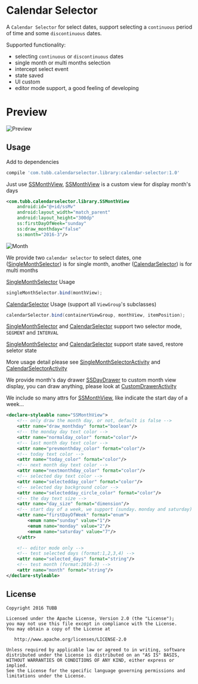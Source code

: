 Calendar Selector
=================

A `Calendar Selector` for select dates, support selecting a `continuous` period of time and some `discontinuous` dates.

Supported functionality:
 
 * selecting `continuous` or `discontinuous` dates
 * single month or multi months selection
 * intercept select event
 * state saved
 * UI custom
 * editor mode support, a good feeling of developing
 
Preview
=======

![Preview](https://github.com/TUBB/CalendarSelector/blob/master/art/preview.gif)

Usage
-----

Add to dependencies

```groovy
compile 'com.tubb.calendarselector.library:calendar-selector:1.0'
```

Just use [SSMonthView][1], [SSMonthView][1] is a custom view for display month's days

```xml
<com.tubb.calendarselector.library.SSMonthView
    android:id="@+id/ssMv"
    android:layout_width="match_parent"
    android:layout_height="300dp"
    ss:firstDayOfWeek="sunday"
    ss:draw_monthday="false"
    ss:month="2016-3"/>
```

![Month](https://github.com/TUBB/CalendarSelector/blob/master/art/1.png)

We provide two `calendar selector` to select dates, one ([SingleMonthSelector][2]) is for single month, 
another ([CalendarSelector][3]) is for multi months

[SingleMonthSelector][2] Usage

```java
singleMonthSelector.bind(monthView);
```

[CalendarSelector][3] Usage (support all `ViewGroup`'s subclasses)

```java
calendarSelector.bind(containerViewGroup, monthView, itemPosition);
```

[SingleMonthSelector][2] and [CalendarSelector][3] support two selector mode, `SEGMENT` and `INTERVAL`

[SingleMonthSelector][2] and [CalendarSelector][3] support state saved, restore seletor state

More usage detail please see [SingleMonthSelectorActivity][4] and [CalendarSelectorActivity][5]

We provide month's day drawer [SSDayDrawer][6] to custom month view display, you can draw anything, please look at [CustomDrawerActivity][7]

We include so many attrs for [SSMonthView][1], like indicate the start day of a week...

```xml
<declare-styleable name="SSMonthView">
    <!-- only draw the month day, or not, default is false -->
    <attr name="draw_monthday" format="boolean"/>
    <!-- the monday day text color -->
    <attr name="normalday_color" format="color"/>
    <!-- last month day text color -->
    <attr name="prevmonthday_color" format="color"/>
    <!-- today text color -->
    <attr name="today_color" format="color"/>
    <!-- next month day text color -->
    <attr name="nextmonthday_color" format="color"/>
    <!-- selected day text color -->
    <attr name="selectedday_color" format="color"/>
    <!-- selected day background color -->
    <attr name="selectedday_circle_color" format="color"/>
    <!-- the day text size -->
    <attr name="day_size" format="dimension"/>
    <!-- start day of a week, we support (sunday、monday and saturday) -->
    <attr name="firstDayOfWeek" format="enum">
        <enum name="sunday" value="1"/>
        <enum name="monday" value="2"/>
        <enum name="saturday" value="7"/>
    </attr>

    <!-- editor mode only -->
    <!-- test selected days (format:1,2,3,4) -->
    <attr name="selected_days" format="string"/>
    <!-- test month (format:2016-3) -->
    <attr name="month" format="string"/>
</declare-styleable>
```

License
-------

    Copyright 2016 TUBB

    Licensed under the Apache License, Version 2.0 (the "License");
    you may not use this file except in compliance with the License.
    You may obtain a copy of the License at

       http://www.apache.org/licenses/LICENSE-2.0

    Unless required by applicable law or agreed to in writing, software
    distributed under the License is distributed on an "AS IS" BASIS,
    WITHOUT WARRANTIES OR CONDITIONS OF ANY KIND, either express or implied.
    See the License for the specific language governing permissions and
    limitations under the License.



 [1]: https://github.com/TUBB/CalendarSelector/blob/master/library/src/main/java/com/tubb/calendarselector/library/SSMonthView.java
 [2]: https://github.com/TUBB/CalendarSelector/blob/master/library/src/main/java/com/tubb/calendarselector/library/SingleMonthSelector.java
 [3]: https://github.com/TUBB/CalendarSelector/blob/master/library/src/main/java/com/tubb/calendarselector/library/CalendarSelector.java
 [4]: https://github.com/TUBB/CalendarSelector/blob/master/app/src/main/java/com/tubb/calendarselector/SingleMonthSelectorActivity.java
 [5]: https://github.com/TUBB/CalendarSelector/blob/master/app/src/main/java/com/tubb/calendarselector/CalendarSelectorActivity.java
 [6]: https://github.com/TUBB/CalendarSelector/blob/master/library/src/main/java/com/tubb/calendarselector/library/SSDayDrawer.java
 [7]: https://github.com/TUBB/CalendarSelector/blob/master/app/src/main/java/com/tubb/calendarselector/CustomDrawerActivity.java